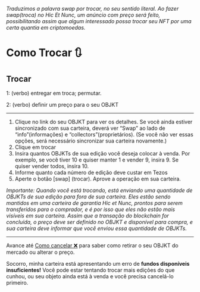 _Traduzimos a palavra swap por trocar, no seu sentido literal. Ao fazer swap(troca) no Hic Et Nunc, um anúncio com preço será feito, possibilitando assim que algum interessado possa trocar seu NFT por uma certa quantia em criptomoedas._

# Como Trocar 🔃

## Trocar

1: (verbo) entregar em troca; permutar.

2: (verbo) definir um preço para o seu OBJKT

***

1. Clique no link do seu OBJKT para ver os detalhes. Se você ainda estiver sincronizado com sua carteira, deverá ver “Swap” ao lado de “info”(informações) e “collectors”(proprietários). (Se você não ver essas opções, será necessário sincronizar sua carteira novamente.)
2. Clique em trocar
3. Insira quantos OBJKTs de sua edição você deseja colocar à venda. Por exemplo, se você tiver 10 e quiser manter 1 e vender 9, insira 9. Se quiser vender todos, insira 10.
4. Informe quanto cada número de edição deve custar em Tezos
5. Aperte o botão [swap] (trocar). Aprove a operação em sua carteira.

_Importante: Quando você está trocando, está enviando uma quantidade de OBJKTs de sua edição para fora de sua carteira. Eles estão sendo mantidos em uma carteira de garantia Hic et Nunc, prontos para serem transferidos para o comprador, e é por isso que eles não estão mais visíveis em sua carteira. Assim que a transação do blockchain for concluída, o preço deve ser definido no OBJKT e disponível para compra, e sua carteira deve informar que você enviou essa quantidade de OBJKTs._


***


Avance até [Como cancelar ❌](https://github.com/hicetnunc2000/hicetnunc/wiki/PT:Como-cancelar) para saber como retirar o seu OBJKT do mercado ou alterar o preço.

Socorro, minha carteira está apresentando um erro de **fundos disponíveis insuficientes!**
Você pode estar tentando trocar mais edições do que cunhou, ou seu objeto ainda está à venda e você precisa cancelá-lo primeiro.